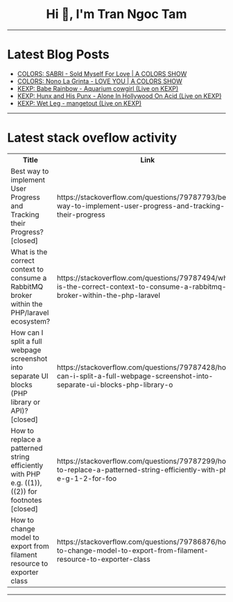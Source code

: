 <h1 align="center">Hi 👋, I'm Tran Ngoc Tam</h1>

---

# Latest Blog Posts 
<!-- BLOG-POST-LIST:START -->
- [COLORS: SABRI - Sold Myself For Love | A COLORS SHOW](https://dev.to/music_youtube/colors-sabri-sold-myself-for-love-a-colors-show-i53)
- [COLORS: Nono La Grinta - LOVE YOU | A COLORS SHOW](https://dev.to/music_youtube/colors-nono-la-grinta-love-you-a-colors-show-2mkf)
- [KEXP: Babe Rainbow - Aquarium cowgirl &lpar;Live on KEXP&rpar;](https://dev.to/music_youtube/kexp-babe-rainbow-aquarium-cowgirl-live-on-kexp-3fg4)
- [KEXP: Hunx and His Punx - Alone In Hollywood On Acid &lpar;Live on KEXP&rpar;](https://dev.to/music_youtube/kexp-hunx-and-his-punx-alone-in-hollywood-on-acid-live-on-kexp-52k1)
- [KEXP: Wet Leg - mangetout &lpar;Live on KEXP&rpar;](https://dev.to/music_youtube/kexp-wet-leg-mangetout-live-on-kexp-3f43)
<!-- BLOG-POST-LIST:END -->

---

# Latest stack oveflow activity
<table>
  <tr><th>Title</th><th>Link</th></tr>
  <!-- STACKOVERFLOW:START --><tr><td>Best way to implement User Progress and Tracking their Progress? [closed]</td><td>https://stackoverflow.com/questions/79787793/best-way-to-implement-user-progress-and-tracking-their-progress</td></tr><tr><td>What is the correct context to consume a RabbitMQ broker within the PHP/laravel ecosystem?</td><td>https://stackoverflow.com/questions/79787494/what-is-the-correct-context-to-consume-a-rabbitmq-broker-within-the-php-laravel</td></tr><tr><td>How can I split a full webpage screenshot into separate UI blocks &lpar;PHP library or API&rpar;? [closed]</td><td>https://stackoverflow.com/questions/79787428/how-can-i-split-a-full-webpage-screenshot-into-separate-ui-blocks-php-library-o</td></tr><tr><td>How to replace a patterned string efficiently with PHP e.g. &lpar;&lpar;1&rpar;&rpar;, &lpar;&lpar;2&rpar;&rpar; for footnotes [closed]</td><td>https://stackoverflow.com/questions/79787299/how-to-replace-a-patterned-string-efficiently-with-php-e-g-1-2-for-foo</td></tr><tr><td>How to change model to export from filament resource to exporter class</td><td>https://stackoverflow.com/questions/79786876/how-to-change-model-to-export-from-filament-resource-to-exporter-class</td></tr><!-- STACKOVERFLOW:END -->
</table>

---


